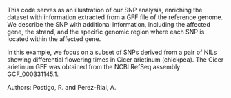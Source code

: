 This code serves as an illustration of our SNP analysis, enriching the dataset with information extracted from a GFF file of the reference genome.
We describe the SNP with additional information, including the affected gene, the strand, and the specific genomic region where each SNP is located within the affected gene.

In this example, we focus on a subset of SNPs derived from a pair of NILs showing differential flowering times in Cicer arietinum (chickpea). 
The Cicer arietinum GFF was obtained from the NCBI RefSeq assembly GCF_000331145.1. 


Authors: Postigo, R. and Perez-Rial, A.
